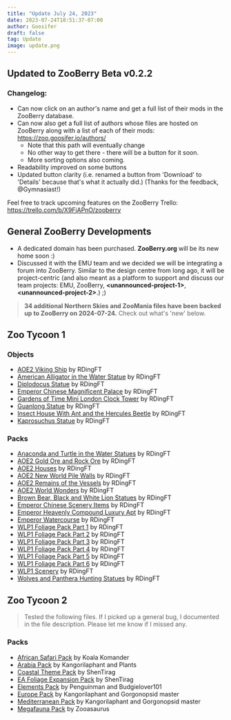 ```yaml
---
title: "Update July 24, 2023"
date: 2023-07-24T18:51:37-07:00
author: Goosifer
draft: false
tag: Update
image: update.png
---
```


## Updated to ZooBerry Beta v0.2.2

### Changelog:

- Can now click on an author's name and get a full list of their mods in the ZooBerry database.
- Can now also get a full list of authors whose files are hosted on ZooBerry along with a list of each of their mods: https://zoo.goosifer.io/authors/
  - Note that this path will eventually change
  - No other way to get there - there will be a button for it soon.
  - More sorting options also coming.
- Readability improved on some buttons
- Updated button clarity (i.e. renamed a button from 'Download' to 'Details' because that's what it actually did.) (Thanks for the feedback, @Gymnasiast!)

Feel free to track upcoming features on the ZooBerry Trello: https://trello.com/b/X9FjAPnO/zooberry

## General ZooBerry Developments

- A dedicated domain has been purchased. **ZooBerry.org** will be its new home soon :)
- Discussed it with the EMU team and we decided we will be integrating a forum into ZooBerry. Similar to the design centre from long ago, it will be project-centric (and also meant as a platform to support and discuss our team projects: EMU, ZooBerry, **\<unannounced-project-1\>**, **\<unannounced-project-2\>**.) ;)

> **34 additional Northern Skies and ZooMania files have been backed up to ZooBerry on 2024-07-24.** Check out what's 'new' below.

## Zoo Tycoon 1

### Objects 
- [AOE2 Viking Ship](https://zoo.goosifer.io/mods/zt1/objects/aoe2-viking-ship/) by RDingFT
- [American Alligator in the Water Statue](https://zoo.goosifer.io/mods/zt1/objects/american-alligator-in-the-water-statue/) by RDingFT
- [Diplodocus Statue](https://zoo.goosifer.io/mods/zt1/objects/diplodocus-statue/) by RDingFT
- [Emperor Chinese Magnificent Palace](https://zoo.goosifer.io/mods/zt1/objects/emperor-chinese-magnificent-palace/) by RDingFT
- [Gardens of Time Mini London Clock Tower](https://zoo.goosifer.io/mods/zt1/objects/mini-london-clock-tower/) by RDingFT
- [Guanlong Statue](https://zoo.goosifer.io/mods/zt1/objects/guanlong-statue/) by RDingFT
- [Insect House With Ant and the Hercules Beetle](https://zoo.goosifer.io/mods/zt1/objects/insect-house-with-ant-and-the-hercules-beetle/) by RDingFT
- [Kaprosuchus Statue](https://zoo.goosifer.io/mods/zt1/objects/kaprosuchus-statue/) by RDingFT

### Packs
- [Anaconda and Turtle in the Water Statues](https://zoo.goosifer.io/mods/zt1/packs/anaconda-and-turtle-in-the-water-statues/) by RDingFT
- [AOE2 Gold Ore and Rock Ore](https://zoo.goosifer.io/mods/zt1/packs/aoe2-gold-ore-and-rock-ore/) by RDingFT
- [AOE2 Houses](https://zoo.goosifer.io/mods/zt1/packs/aoe2-houses/) by RDingFT
- [AOE2 New World Pile Walls](https://zoo.goosifer.io/mods/zt1/packs/pile-walls/) by RDingFT
- [AOE2 Remains of the Vessels](https://zoo.goosifer.io/mods/zt1/packs/aoe2-remains-of-the-vessels/) by RDingFT
- [AOE2 World Wonders](https://zoo.goosifer.io/mods/zt1/packs/aoe2-world-wonders/) by RDingFT
- [Brown Bear, Black and White Lion Statues](https://zoo.goosifer.io/mods/zt1/packs/brown-bear-black-and-white-lion-statues/) by RDingFT
- [Emperor Chinese Scenery Items](https://zoo.goosifer.io/mods/zt1/packs/emperor-chinese-scenery-items/) by RDingFT
- [Emperor Heavenly Compound Luxury Apt](https://zoo.goosifer.io/mods/zt1/packs/emperor-heavenly-compound-luxury-apt/) by RDingFT
- [Emperor Watercourse](https://zoo.goosifer.io/mods/zt1/packs/emperor-watercourse/) by RDingFT
- [WLP1 Foliage Pack Part 1](https://zoo.goosifer.io/mods/zt1/packs/wlp1-foliage-pack-part-1/) by RDingFT
- [WLP1 Foliage Pack Part 2](https://zoo.goosifer.io/mods/zt1/packs/wlp1-foliage-pack-part-2/) by RDingFT
- [WLP1 Foliage Pack Part 3](https://zoo.goosifer.io/mods/zt1/packs/wlp1-foliage-pack-part-3/) by RDingFT
- [WLP1 Foliage Pack Part 4](https://zoo.goosifer.io/mods/zt1/packs/wlp1-foliage-pack-part-4/) by RDingFT
- [WLP1 Foliage Pack Part 5](https://zoo.goosifer.io/mods/zt1/packs/wlp1-foliage-pack-part-5/) by RDingFT
- [WLP1 Foliage Pack Part 6](https://zoo.goosifer.io/mods/zt1/packs/wlp1-foliage-pack-part-6/) by RDingFT
- [WLP1 Scenery](https://zoo.goosifer.io/mods/zt1/packs/wlp1-scenery/) by RDingFT
- [Wolves and Panthera Hunting Statues](https://zoo.goosifer.io/mods/zt1/packs/wolves-and-panthera-hunting-statues/) by RDingFT

## Zoo Tycoon 2

> Tested the following files. If I picked up a general bug, I documented in the file description. Please let me know if I missed any.

### Packs
- [African Safari Pack](https://zoo.goosifer.io/mods/zt2/packs/african-safari-pack/) by Koala Komander
- [Arabia Pack](https://zoo.goosifer.io/mods/zt2/packs/arabia-pack/) by Kangorilaphant and Plants
- [Coastal Theme Pack](https://zoo.goosifer.io/mods/zt2/packs/coastal-theme-pack/) by ShenTirag
- [EA Foliage Expansion Pack](https://zoo.goosifer.io/mods/zt2/packs/ea-foliage-expansion-pack/) by ShenTirag
- [Elements Pack](https://zoo.goosifer.io/mods/zt2/packs/elements-pack/) by Penguinman and Budgielover101
- [Europe Pack](https://zoo.goosifer.io/mods/zt2/packs/europe-pack/) by Kangorilaphant and Gorgonopsid master
- [Mediterranean Pack](https://zoo.goosifer.io/mods/zt2/packs/mediterranean-pack/) by Kangorilaphant and Gorgonopsid master
- [Megafauna Pack](https://zoo.goosifer.io/mods/zt2/packs/megafauna-pack/) by Zooasaurus